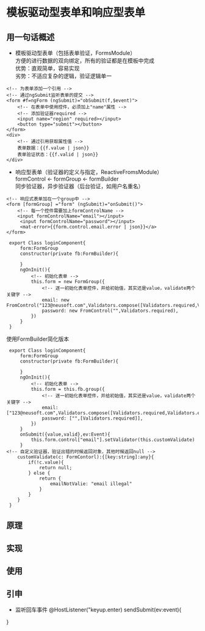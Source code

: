 # 模板驱动型表单和响应型表单

## 用一句话概述
- 模板驱动型表单（包括表单验证，FormsModule）  
方便的进行数据的双向绑定，所有的验证都是在模板中完成    
优势：直观简单，容易实现  
劣势：不适应复杂的逻辑，验证逻辑单一  

```
<!-- 为表单添加一个引用 -->
<!-- 通过ngSubmit监听表单的提交 -->
<form #f=ngForm (ngSubmit)="obSubmit(f,$event)">
    <!-- 在表单中使用控件，必须加上"name"属性 -->
    <!-- 添加验证器required -->
    <input name="region" required></input>
    <button type="submit"></button>
</form>
<div>
    <!-- 通过引用获取属性值 -->
    表单数据：{{f.value | json}}
    表单验证状态：{{f.valid | json}}
</div>
```

- 响应型表单（验证器的定义与指定，ReactiveFromsModule）  
formControl <- formGroup  <- formBuilder  
同步验证器，异步验证器（后台验证，如用户名重名）
```
<!-- 响应式表单加在一个group中 -->
<form [formGroup] ="form" (ngSubmit)="onSubmit()">
    <!-- 每一个控件需要加上formControlName -->
    <input formControlName="email"></input>
     <input formControlName="password"></input>
     <mat-error>{{form.control.email.error | json}}</a>
</form>
```
```
 export Class loginComponent{
     form:FormGroup
     constructor(private fb:FormBuilder){

     }
     ngOnInit(){
         <!-- 初始化表单 -->
         this.form = new FormGroup({
             <!-- 逐一初始化表单控件，并给初始值，其实还是value，validate两个关键字 -->
             email: new FromControl("123@neusoft.com",Validators.compose([Validators.required,Validators.email])),
             password: new FromControl("",Validators.required),
         })
     }
 }

```
使用FormBuilder简化版本
```
 export Class loginComponent{
     form:FormGroup
     constructor(private fb:FormBuilder){

     }
     ngOnInit(){
         <!-- 初始化表单 -->
         this.form = this.fb.group({
             <!-- 逐一初始化表单控件，并给初始值，其实还是value，validate两个关键字 -->
             email: ["123@neusoft.com",Validators.compose([Validators.required,Validators.email])],
             password: ["",[Validators.required]],
         })
     }
     onSubmit({value,valid},ev:Event){
         this.form.control["email"].setValidator(this.customValidate)
     }
<!-- 自定义验证器，验证出错的时候返回对象，其他时候返回null -->
    customValidate(c: FormContorl):{[key:string]:any}{
        if(!c.value){
            return null;
        } else {
            return {
                emailNotValie: "email illegal"
            }
        }
    }
 }

```

## 原理

## 实现

## 使用

## 引申
- 监听回车事件
@HostListener("keyup.enter)
sendSubmit(ev:event){

}